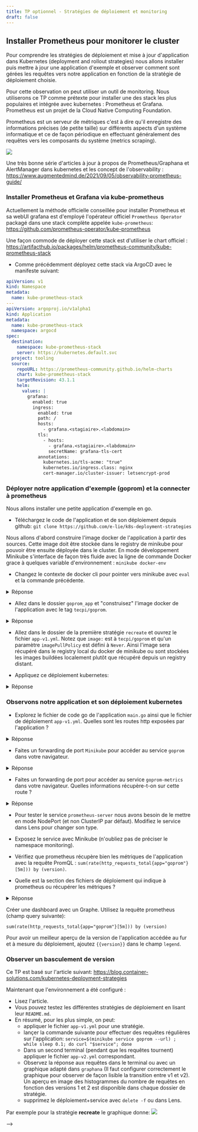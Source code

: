 ```yaml
---
title: TP optionnel - Stratégies de déploiement et monitoring
draft: false
---
```


<!-- https://kubernetes.io/docs/tutorials/kubernetes-basics/update/update-interactive/

https://blog.container-solutions.com/kubernetes-deployment-strategies

https://github.com/ContainerSolutions/k8s-deployment-strategies -->

## Installer Prometheus pour monitorer le cluster

Pour comprendre les stratégies de déploiement et mise à jour d'application dans Kubernetes (deployment and rollout strategies) nous allons installer puis mettre à jour une application d'exemple et observer comment sont gérées les requêtes vers notre application en fonction de la stratégie de déploiement choisie.

Pour cette observation on peut utiliser un outil de monitoring. Nous utiliserons ce TP comme prétexte pour installer une des stack les plus populaires et intégrée avec kubernetes : Prometheus et Grafana. Prometheus est un projet de la Cloud Native Computing Foundation.

Prometheus est un serveur de métriques c'est à dire qu'il enregistre des informations précises (de petite taille) sur différents aspects d'un système informatique et ce de façon périodique en effectuant généralement des requêtes vers les composants du système (metrics scraping).

![](https://www.augmentedmind.de/wp-content/uploads/2021/09/prometheus-official-architecture.png)

Une très bonne série d'articles à jour à propos de Prometheus/Graphana et AlertManager dans kubernetes et les concept de l'observability : https://www.augmentedmind.de/2021/09/05/observability-prometheus-guide/

### Installer Prometheus et Grafana via kube-prometheus

Actuellement la méthode officielle conseillée pour installer Prometheus et sa webUI grafana est d'employé l'opérateur officiel `Prometheus Operator` packagé dans une stack complète appelée `kube-prometheus`: https://github.com/prometheus-operator/kube-prometheus

Une façon commode de déployer cette stack est d'utiliser le chart officiel : https://artifacthub.io/packages/helm/prometheus-community/kube-prometheus-stack

- Comme précédemment déployez cette stack via ArgoCD avec le manifeste suivant:

```yaml
apiVersion: v1
kind: Namespace
metadata:
  name: kube-prometheus-stack
---
apiVersion: argoproj.io/v1alpha1
kind: Application
metadata:
  name: kube-prometheus-stack
  namespace: argocd
spec:
  destination:
    namespace: kube-prometheus-stack
    server: https://kubernetes.default.svc
  project: tooling
  source:
    repoURL: https://prometheus-community.github.io/helm-charts
    chart: kube-prometheus-stack
    targetRevision: 43.1.1
    helm:
      values: |
        grafana:
          enabled: true
          ingress:
            enabled: true
            path: /
            hosts:
              - grafana.<stagiaire>.<labdomain>
            tls:
              - hosts:
                - grafana.<stagiaire>.<labdomain>
                secretName: grafana-tls-cert
            annotations:
              kubernetes.io/tls-acme: "true"
              kubernetes.io/ingress.class: nginx
              cert-manager.io/cluster-issuer: letsencrypt-prod
```

### Déployer notre application d'exemple (goprom) et la connecter à prometheus

<!-- Prometheus deploie les services suivants... -->

Nous allons installer une petite application d'exemple en go.

- Téléchargez le code de l'application et de son déploiement depuis github: `git clone https://github.com/e-lie/k8s-deployment-strategies`

Nous allons d'abord construire l'image docker de l'application à partir des sources. Cette image doit être stockée dans le registry de minikube pour pouvoir être ensuite déployée dans le cluster. En mode développement Minikube s'interface de façon très fluide avec la ligne de commande Docker grace à quelques variable d'environnement : `minikube docker-env`

- Changez le contexte de docker cli pour pointer vers minikube avec `eval` et la commande précédente.

<details><summary>Réponse</summary>

```bash
eval $(minikube docker-env)
docker system info | grep Name # devrait afficher minikube si le contexte docker est correctement défini.
```

</details>

- Allez dans le dossier `goprom_app` et "construisez" l'image docker de l'application avec le tag `tecpi/goprom`.

<details><summary>Réponse</summary>

```bash
cd goprom_app
docker build -t tecpi/goprom .
```

</details>

- Allez dans le dossier de la première stratégie `recreate` et ouvrez le fichier `app-v1.yml`. Notez que `image:` est à `tecpi/goprom` et qu'un paramètre `imagePullPolicy` est défini à `Never`. Ainsi l'image sera récupéré dans le registry local du docker de minikube ou sont stockées les images buildées localement plutôt que récupéré depuis un registry distant.

- Appliquez ce déploiement kubernetes:

<details><summary>Réponse</summary>

```bash
cd '../k8s-strategies/1 - recreate'
kubectl apply -f app-v1.yml
```

</details>

### Observons notre application et son déploiement kubernetes

- Explorez le fichier de code go de l'application `main.go` ainsi que le fichier de déploiement `app-v1.yml`. Quelles sont les routes http exposées par l'application ?

<details><summary>Réponse</summary>

- L'application est accessible sur le port `8080` du conteneur et la route `/`.
- L'application expose en plus deux routes de diagnostic (`probe`) kubernetes sur le port `8086` sur `/live` pour la `liveness` et `/ready` pour la `readiness` (cf https://kubernetes.io/docs/)
- Enfin, `goprom` expose une route spécialement pour le monitoring Prometheus sur le port `9101` et la route `/metrics`

</details>

- Faites un forwarding de port `Minikube` pour accéder au service `goprom` dans votre navigateur.

<details><summary>Réponse</summary>

```bash
minikube service goprom
```

</details>

- Faites un forwarding de port pour accéder au service `goprom-metrics` dans votre navigateur. Quelles informations récupère-t-on sur cette route ?

<details><summary>Réponse</summary>

```bash
minikube service goprom-metrics
```

</details>

- Pour tester le service `prometheus-server` nous avons besoin de le mettre en mode NodePort (et non ClusterIP par défaut). Modifiez le service dans Lens pour changer son type.
- Exposez le service avec Minikube (n'oubliez pas de préciser le namespace monitoring).
- Vérifiez que prometheus récupère bien les métriques de l'application avec la requête PromQL : `sum(rate(http_requests_total{app="goprom"}[5m])) by (version)`.

- Quelle est la section des fichiers de déploiement qui indique à prometheus ou récupérer les métriques ?

<details><summary>Réponse</summary>

```yaml
apiVersion: apps/v1
kind: Deployment
---
spec:
---
template:
  metadata:
---
annotations:
  prometheus.io/scrape: "true"
  prometheus.io/port: "9101"
```

</details>



Créer une dashboard avec un Graphe. Utilisez la requête prometheus (champ query suivante):

```
sum(rate(http_requests_total{app="goprom"}[5m])) by (version)
```

Pour avoir un meilleur aperçu de la version de l'application accédée au fur et à mesure du déploiement, ajoutez `{{version}}` dans le champ `legend`.

### Observer un basculement de version

Ce TP est basé sur l'article suivant: https://blog.container-solutions.com/kubernetes-deployment-strategies

Maintenant que l'environnement a été configuré :

- Lisez l'article.
- Vous pouvez testez les différentes stratégies de déploiement en lisant leur `README.md`.
- En résumé, pour les plus simple, on peut:
  - appliquer le fichier `app-v1.yml` pour une stratégie.
  - lançer la commande suivante pour effectuer des requêtes régulières sur l'application: `service=$(minikube service goprom --url) ; while sleep 0.1; do curl "$service"; done`
  - Dans un second terminal (pendant que les requêtes tournent) appliquer le fichier `app-v2.yml` correspondant.
  - Observez la réponse aux requêtes dans le terminal ou avec un graphique adapté dans `graphana` (Il faut configurer correctement le graphique pour observer de façon lisible la transition entre v1 et v2). Un aperçu en image des histogrammes du nombre de requêtes en fonction des versions 1 et 2 est disponible dans chaque dossier de stratégie.
  - supprimez le déploiement+service avec `delete -f` ou dans Lens.

Par exemple pour la stratégie **recreate** le graphique donne: ![](/img/prometheus/grafana-recreate.png)

<!-- ### Facultatif : Installer Istio pour des scénarios plus avancés

Pour des scénarios plus avancés de déploiement, on a besoin d'utiliser soit un _service mesh_ comme Istio (soit un plugin de rollout comme Argo Rollouts mais pas ce que nous proposons ici).

<!-- TODO trouver comment exporter les bonnes dashboard grafana pour les réimporter plus + comprendre un peu mieux promQL -->

<!-- 1. Sur k3s, supprimer la release Helm du Ingress Controller Traefik (ou le ingress Nginx) pour le remplacer par l'ingress Istio.
2. Installer Istio, créer du trafic vers l'ingress de l'exemple et afficher le graphe de résultat dans le dashboard Istio : https://istio.io/latest/docs/setup/getting-started/
3. Utiliser ces deux ressources pour appliquer une stratégie de déploiement de type A/B testing poussée :
   - https://istio.io/latest/docs/tasks/traffic-management/request-routing/
   - https://github.com/ContainerSolutions/k8s-deployment-strategies/tree/master/ab-testing -->
 -->
